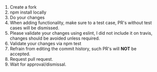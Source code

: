 1. Create a fork
 1. npm install locally
2. Do your changes
 1. When adding functionality, make sure to a test case, PR's without test cases will be dismissed.
 2. Please validate your changes using eslint, I did not include it on travis, changes should be avoided unless required.
 3. Validate your changes via npm test
 4. Refrain from editing the commit history, such PR's will __NOT__ be accepted.
3. Request pull request.
4. Wait for approval/dismissal.
